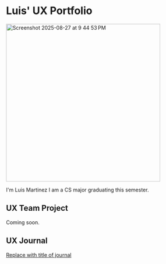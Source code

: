 # Luis' UX Portfolio
<img width="423" height="431" alt="Screenshot 2025-08-27 at 9 44 53 PM" src="https://github.com/user-attachments/assets/047db8d5-be7a-424e-b79e-7fd7d7dcb5d3" />

I'm Luis Martinez I am a CS major graduating this semester.

## UX Team Project

Coming soon.

## UX Journal

[Replace with title of journal](journal/)

